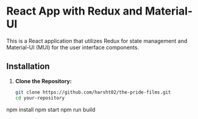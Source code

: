 # React App with Redux and Material-UI

This is a React application that utilizes Redux for state management and Material-UI (MUI) for the user interface components.

## Installation

1. **Clone the Repository:**

   ```bash
   git clone https://github.com/harsht02/the-pride-films.git
   cd your-repository
npm install
npm start
npm run build
